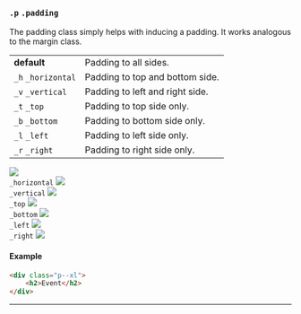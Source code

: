### `.p` `.padding`

The padding class simply helps with inducing a padding. It works analogous to the margin class.

<div class="synopsis">
    <table class="synopsis-syntax">
        <tr>
            <td><b class="badge">default</b></td>
            <td>
                Padding to all sides.
            </td>
        </tr>
        <tr>
            <td><code>_h</code> <code>_horizontal</code></td>
            <td>
                Padding to top and bottom side.
            </td>
        </tr>
        <tr>
            <td><code>_v</code> <code>_vertical</code></td>
            <td>
                Padding to left and right side.
            </td>
        </tr>
        <tr>
            <td><code>_t</code> <code>_top</code></td>
            <td>
                Padding to top side only.
            </td>
        </tr>
        <tr>
            <td><code>_b</code> <code>_bottom</code></td>
            <td>
                Padding to bottom side only.
            </td>
        </tr>
        <tr>
            <td><code>_l</code> <code>_left</code></td>
            <td>
                Padding to left side only.
            </td>
        </tr>
        <tr>
            <td><code>_r</code> <code>_right</code></td>
            <td>
                Padding to right side only.
            </td>
        </tr>
    </table>
    <div class="synopsis-figures">
        <div>
            <img src="./img/p-padding.svg">
        </div>
        <div class="viewport_l"></div>
        <div class="viewport_l"></div>
        <div>
            <code>_horizontal</code>
            <img src="./img/p-padding_horizontal.svg">
        </div>
        <div>
            <code>_vertical</code>
            <img src="./img/p-padding_vertical.svg">
        </div>
        <div class="viewport_l"></div>
        <div>
            <code>_top</code>
            <img src="./img/p-padding_top.svg">
        </div>
        <div>
            <code>_bottom</code>
            <img src="./img/p-padding_bottom.svg">
        </div>
        <div class="viewport_l"></div>
        <div>
            <code>_left</code>
            <img src="./img/p-padding_left.svg">
        </div>
        <div>
            <code>_right</code>
            <img src="./img/p-padding_right.svg">
        </div>
    </div>
</div>

#### Example

``` html
<div class="p--xl">
    <h2>Event</h2>
</div>
```

---